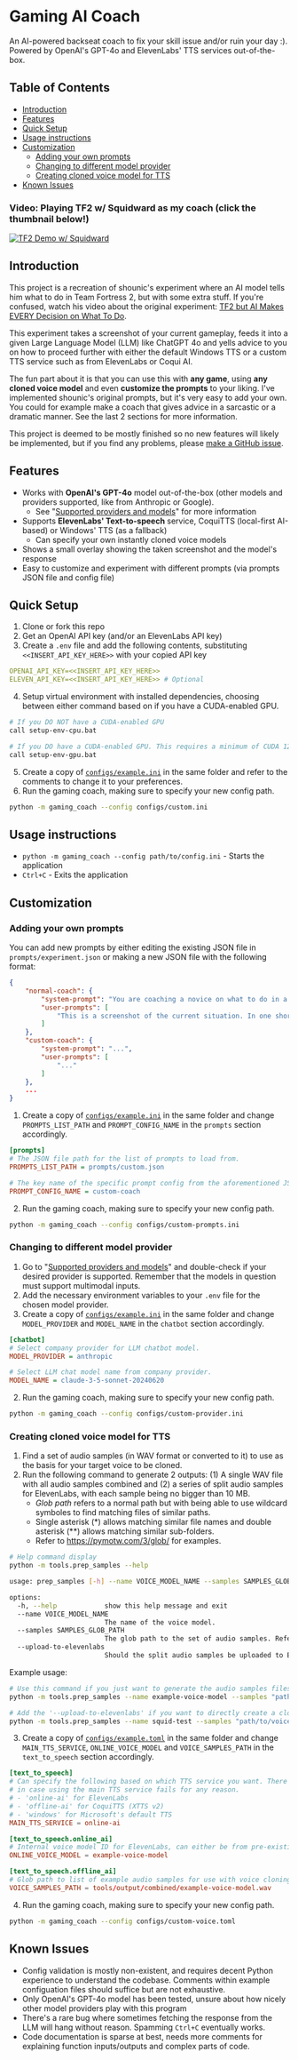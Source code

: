# Gaming AI Coach

An AI-powered backseat coach to fix your skill issue and/or ruin your day :). Powered by OpenAI's GPT-4o and ElevenLabs' TTS services out-of-the-box.

## Table of Contents
* [Introduction](#introduction)
* [Features](#features)
* [Quick Setup](#quick-setup)
* [Usage instructions](#usage-instructions)
* [Customization](#customization)
  * [Adding your own prompts](#adding-your-own-prompts)
  * [Changing to different model provider](#changing-to-different-model-provider)
  * [Creating cloned voice model for TTS](#creating-cloned-voice-model-for-tts)
* [Known Issues](#known-issues)

### Video: Playing TF2 w/ Squidward as my coach (click the thumbnail below!)
[![TF2 Demo w/ Squidward](https://img.youtube.com/vi/MKgUtl2PALw/maxresdefault.jpg)](https://youtu.be/MKgUtl2PALw)

## Introduction

This project is a recreation of shounic's experiment where an AI model tells him what to do in Team Fortress 2, but with some extra stuff. If you're confused, watch his video about the original experiment: [TF2 but AI Makes EVERY Decision on What To Do](https://www.youtube.com/watch?v=Z2eduTNisYA).

This experiment takes a screenshot of your current gameplay, feeds it into a given Large Language Model (LLM) like ChatGPT 4o and yells advice to you on how to proceed further with either the default Windows TTS or a custom TTS service such as from ElevenLabs or Coqui AI.

The fun part about it is that you can use this with **any game**, using **any cloned voice model** and even **customize the prompts** to your liking. I've implemented shounic's original prompts, but it's very easy to add your own. You could for example make a coach that gives advice in a sarcastic or a dramatic manner. See the last 2 sections for more information.

This project is deemed to be mostly finished so no new features will likely be implemented, but if you find any problems, please [make a GitHub issue](https://github.com/tejashah88/gaming-ai-coach/issues).

## Features
* Works with **OpenAI's GPT-4o** model out-of-the-box (other models and providers supported, like from Anthropic or Google).
  * See "[Supported providers and models](docs/SUPPORTED_PROVIDERS_MODELS.md)" for more information
* Supports **ElevenLabs' Text-to-speech** service, CoquiTTS (local-first AI-based) or Windows' TTS (as a fallback)
  * Can specify your own instantly cloned voice models
* Shows a small overlay showing the taken screenshot and the model's response
* Easy to customize and experiment with different prompts (via prompts JSON file and config file)

## Quick Setup
1. Clone or fork this repo
2. Get an OpenAI API key (and/or an ElevenLabs API key)
3. Create a `.env` file and add the following contents, substituting `<<INSERT_API_KEY_HERE>>` with your copied API key
```yaml
OPENAI_API_KEY=<<INSERT_API_KEY_HERE>>
ELEVEN_API_KEY=<<INSERT_API_KEY_HERE>> # Optional
```
4. Setup virtual environment with installed dependencies, choosing between either command based on if you have a CUDA-enabled GPU.
```bash
# If you DO NOT have a CUDA-enabled GPU
call setup-env-cpu.bat

# If you DO have a CUDA-enabled GPU. This requires a minimum of CUDA 12.4 to be installed
call setup-env-gpu.bat
```
5. Create a copy of [`configs/example.ini`](configs/example.ini) in the same folder and refer to the comments to change it to your preferences.
6. Run the gaming coach, making sure to specify your new config path.
```bash
python -m gaming_coach --config configs/custom.ini
```

## Usage instructions
* `python -m gaming_coach --config path/to/config.ini` - Starts the application
* `Ctrl+C` - Exits the application

## Customization

### Adding your own prompts
You can add new prompts by either editing the existing JSON file in `prompts/experiment.json` or making a new JSON file with the following format:
```json
{
    "normal-coach": {
        "system-prompt": "You are coaching a novice on what to do in a video game. You need to tell him exactly what to do and what's the best course of action in the given moment. The person you are coaching is playing right now, so keep instructions to one sentence.",
        "user-prompts": [
            "This is a screenshot of the current situation. In one short sentence, please tell me exactly what I should do next? Deliver your repsonse concisely, neutrally and without bias."
        ]
    },
    "custom-coach": {
        "system-prompt": "...",
        "user-prompts": [
            "..."
        ]
    },
    ...
}
```

1. Create a copy of [`configs/example.ini`](configs/example.ini) in the same folder and change `PROMPTS_LIST_PATH` and `PROMPT_CONFIG_NAME` in the `prompts` section accordingly.
```ini
[prompts]
# The JSON file path for the list of prompts to load from.
PROMPTS_LIST_PATH = prompts/custom.json

# The key name of the specific prompt config from the aforementioned JSON file path.
PROMPT_CONFIG_NAME = custom-coach
```
2. Run the gaming coach, making sure to specify your new config path.
```bash
python -m gaming_coach --config configs/custom-prompts.ini
```

### Changing to different model provider
1. Go to "[Supported providers and models](docs/SUPPORTED_PROVIDERS_MODELS.md)" and double-check if your desired provider is supported. Remember that the models in question must support multimodal inputs.
2. Add the necessary environment variables to your `.env` file for the chosen model provider.
3. Create a copy of [`configs/example.ini`](configs/example.ini) in the same folder and change `MODEL_PROVIDER` and `MODEL_NAME` in the `chatbot` section accordingly.
```ini
[chatbot]
# Select company provider for LLM chatbot model.
MODEL_PROVIDER = anthropic

# Select LLM chat model name from company provider.
MODEL_NAME = claude-3-5-sonnet-20240620
```
2. Run the gaming coach, making sure to specify your new config path.
```bash
python -m gaming_coach --config configs/custom-provider.ini
```

### Creating cloned voice model for TTS
1. Find a set of audio samples (in WAV format or converted to it) to use as the basis for your target voice to be cloned.
2. Run the following command to generate 2 outputs: (1) A single WAV file with all audio samples combined and (2) a series of split audio samples for ElevenLabs, with each sample being no bigger than 10 MB.
   * *Glob path* refers to a normal path but with being able to use wildcard symboles to find matching files of similar paths.
   * Single asterisk (\*) allows matching similar file names and double asterisk (\*\*) allows matching similar sub-folders.
   * Refer to https://pymotw.com/3/glob/ for examples.
```bash
# Help command display
python -m tools.prep_samples --help
```

```bash
usage: prep_samples [-h] --name VOICE_MODEL_NAME --samples SAMPLES_GLOB_PATH [--upload-to-elevenlabs]

options:
  -h, --help            show this help message and exit
  --name VOICE_MODEL_NAME
                        The name of the voice model.
  --samples SAMPLES_GLOB_PATH
                        The glob path to the set of audio samples. Refer to https://pymotw.com/3/glob/ for examples.
  --upload-to-elevenlabs
                        Should the split audio samples be uploaded to ElevenLabs via the API key specified?
```

Example usage:
```bash
# Use this command if you just want to generate the audio samples files
python -m tools.prep_samples --name example-voice-model --samples "path/to/voice_samples/*.wav"

# Add the '--upload-to-elevenlabs' if you want to directly create a cloned voice model via ElevenLabs' API
python -m tools.prep_samples --name squid-test --samples "path/to/voice_samples/*.wav" --upload-to-elevenlabs
```
3. Create a copy of [`configs/example.toml`](configs/example.toml) in the same folder and change `MAIN_TTS_SERVICE`, `ONLINE_VOICE_MODEL` and `VOICE_SAMPLES_PATH` in the `text_to_speech` section accordingly.
```toml
[text_to_speech]
# Can specify the following based on which TTS service you want. There is a fallback mode to use Window TTS
# in case using the main TTS service fails for any reason.
# - 'online-ai' for ElevenLabs
# - 'offline-ai' for CoquiTTS (XTTS v2)
# - 'windows' for Microsoft's default TTS
MAIN_TTS_SERVICE = online-ai

[text_to_speech.online_ai]
# Internal voice model ID for ElevenLabs, can either be from pre-existing models or custom-made cloned models.
ONLINE_VOICE_MODEL = example-voice-model

[text_to_speech.offline_ai]
# Glob path to list of example audio samples for use with voice cloning. Refer to https://pymotw.com/3/glob/ for examples.
VOICE_SAMPLES_PATH = tools/output/combined/example-voice-model.wav
```
4. Run the gaming coach, making sure to specify your new config path.
```bash
python -m gaming_coach --config configs/custom-voice.toml
```

## Known Issues
- Config validation is mostly non-existent, and requires decent Python experience to understand the codebase. Comments within example configuation files should suffice but are not exhaustive.
- Only OpenAI's GPT-4o model has been tested, unsure about how nicely other model providers play with this program
- There's a rare bug where sometimes fetching the response from the LLM will hang without reason. Spamming `Ctrl+C` eventually works.
- Code documentation is sparse at best, needs more comments for explaining function inputs/outputs and complex parts of code.
